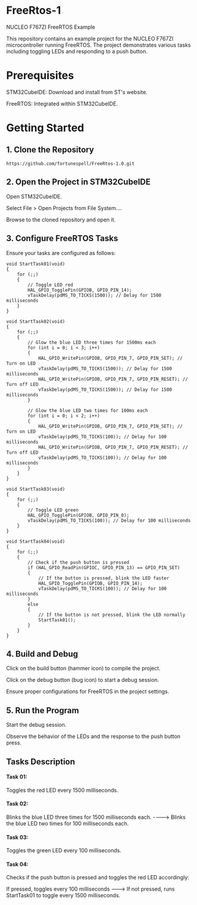 # FreeRtos-1
NUCLEO F767ZI FreeRTOS Example

This repository contains an example project for the NUCLEO F767ZI microcontroller running FreeRTOS. The project demonstrates various tasks including toggling LEDs and responding to a push button.

# Prerequisites

STM32CubeIDE: Download and install from ST's website.

FreeRTOS: Integrated within STM32CubeIDE.

# Getting Started
## 1. Clone the Repository
```
https://github.com/fortunespell/FreeRtos-1.0.git
```
## 2. Open the Project in STM32CubeIDE
 
Open STM32CubeIDE.

Select File > Open Projects from File System....

Browse to the cloned repository and open it.

## 3. Configure FreeRTOS Tasks
Ensure your tasks are configured as follows:
```
void StartTask01(void)
{
    for (;;)
    {
        // Toggle LED red
        HAL_GPIO_TogglePin(GPIOB, GPIO_PIN_14);
        vTaskDelay(pdMS_TO_TICKS(1500)); // Delay for 1500 milliseconds
    }
}

void StartTask02(void)
{
    for (;;)
    {
        // Glow the blue LED three times for 1500ms each
        for (int i = 0; i < 3; i++)
        {
            HAL_GPIO_WritePin(GPIOB, GPIO_PIN_7, GPIO_PIN_SET); // Turn on LED
            vTaskDelay(pdMS_TO_TICKS(1500)); // Delay for 1500 milliseconds
            HAL_GPIO_WritePin(GPIOB, GPIO_PIN_7, GPIO_PIN_RESET); // Turn off LED
            vTaskDelay(pdMS_TO_TICKS(1500)); // Delay for 1500 milliseconds
        }

        // Glow the blue LED two times for 100ms each
        for (int i = 0; i < 2; i++)
        {
            HAL_GPIO_WritePin(GPIOB, GPIO_PIN_7, GPIO_PIN_SET); // Turn on LED
            vTaskDelay(pdMS_TO_TICKS(100)); // Delay for 100 milliseconds
            HAL_GPIO_WritePin(GPIOB, GPIO_PIN_7, GPIO_PIN_RESET); // Turn off LED
            vTaskDelay(pdMS_TO_TICKS(100)); // Delay for 100 milliseconds
        }
    }
}

void StartTask03(void)
{
    for (;;)
    {
        // Toggle LED green
        HAL_GPIO_TogglePin(GPIOB, GPIO_PIN_0);
        vTaskDelay(pdMS_TO_TICKS(100)); // Delay for 100 milliseconds
    }
}

void StartTask04(void)
{
    for (;;)
    {
        // Check if the push button is pressed
        if (HAL_GPIO_ReadPin(GPIOC, GPIO_PIN_13) == GPIO_PIN_SET)
        {
            // If the button is pressed, blink the LED faster
            HAL_GPIO_TogglePin(GPIOB, GPIO_PIN_14);
            vTaskDelay(pdMS_TO_TICKS(100)); // Delay for 100 milliseconds
        }
        else
        {
            // If the button is not pressed, blink the LED normally
            StartTask01();
        }
    }
}
```
## 4. Build and Debug
Click on the build button (hammer icon) to compile the project.

Click on the debug button (bug icon) to start a debug session.

Ensure proper configurations for FreeRTOS in the project settings.

## 5. Run the Program
Start the debug session.

Observe the behavior of the LEDs and the response to the push button press.

## Tasks Description
#### Task 01: 
Toggles the red LED every 1500 milliseconds.

#### Task 02:
Blinks the blue LED three times for 1500 milliseconds each. ----> Blinks the blue LED two times for 100 milliseconds each.

#### Task 03: 
Toggles the green LED every 100 milliseconds.

#### Task 04: 
Checks if the push button is pressed and toggles the red LED accordingly:

If pressed, toggles every 100 milliseconds ---> If not pressed, runs StartTask01 to toggle every 1500 milliseconds.

 
